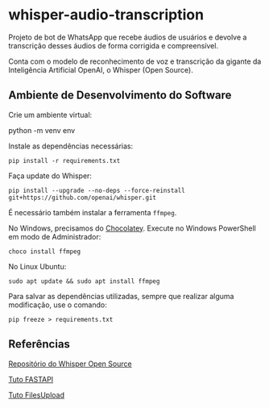 # whisper-audio-transcription

Projeto de bot de WhatsApp que recebe áudios de usuários e devolve a transcrição desses áudios de forma corrigida e compreensível.

Conta com o modelo de reconhecimento de voz e transcrição da gigante da Inteligência Artificial OpenAI, o Whisper (Open Source).

## Ambiente de Desenvolvimento do Software

Crie um ambiente virtual:

  python -m venv env
  
Instale as dependências necessárias:

    pip install -r requirements.txt
  
Faça update do Whisper:

    pip install --upgrade --no-deps --force-reinstall git+https://github.com/openai/whisper.git

É necessário também instalar a ferramenta `ffmpeg`.

No Windows, precisamos do [Chocolatey](https://chocolatey.org/). Execute no Windows PowerShell em modo de Administrador:

    choco install ffmpeg

No Linux Ubuntu:

    sudo apt update && sudo apt install ffmpeg

Para salvar as dependências utilizadas, sempre que realizar alguma modificação, use o comando:

    pip freeze > requirements.txt

## Referências

[Repositório do Whisper Open Source](https://github.com/openai/whisper)

[Tuto FASTAPI](https://fastapi.tiangolo.com/tutorial/https://fastapi.tiangolo.com/tutorial/)

[Tuto FilesUpload](https://fastapi.tiangolo.com/tutorial/request-files/?h=file)
